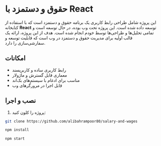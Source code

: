 # حقوق و دستمزد با React

این پروژه شامل طراحی رابط کاربری یک برنامه حقوق و دستمزد است که با استفاده از کتابخانه **React** توسعه داده شده است. این پروژه تحت وب بوده، در حال توسعه است و تمامی تحلیل‌ها و طراحی‌ها توسط خودم انجام شده است. هدف از این پروژه، ارائه یک قالب اولیه برای مدیریت حقوق و دستمزد در وب است که قابلیت توسعه و سفارشی‌سازی را دارد.

## امکانات
- رابط کاربری ساده و کاربرپسند
- معماری قابل گسترش و ماژولار
- مناسب برای ادغام با سیستم‌های بک‌اند
- قابل اجرا در مرورگرهای وب

## نصب و اجرا
1. پروژه را کلون کنید:
 ```bash
 git clone https://github.com/alibahrampoor80/salary-and-wages
```

```bash
npm install
```

 ```bash
 npm start
```

